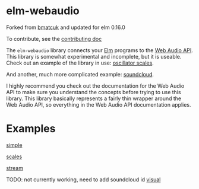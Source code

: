 elm-webaudio
============

Forked from [bmatcuk](https://github.com/bmatcuk/elm-webaudio) and updated for
elm 0.16.0

To contribute, see the [contributing doc](CONTRIBUTING.md)

The `elm-webaudio` library connects your [Elm](http://elm-lang.org/) programs
to the [Web Audio API](http://webaudio.github.io/web-audio-api/). This library
is somewhat experimental and incomplete, but it is useable. Check out an example
of the library in use: [oscillator scales](http://www.squeg.net/elm-webaudio/Scales.html).

And another, much more complicated example:
[soundcloud](http://www.squeg.net/elm-webaudio/Visual.html).

I highly recommend you check out the documentation for the Web Audio API to
make sure you understand the concepts before trying to use this library. This
library basically represents a fairly thin wrapper around the Web Audio API,
so everything in the Web Audio API documentation applies.

# Examples
[simple](http://trotha01.github.io/elm-webaudio/examples/simple.html)

[scales](http://trotha01.github.io/elm-webaudio/examples/scales.html)

[stream](http://trotha01.github.io/elm-webaudio/examples/stream.html)

TODO: not currently working, need to add soundcloud id
[visual](http://trotha01.github.io/elm-webaudio/examples/visual.html)

